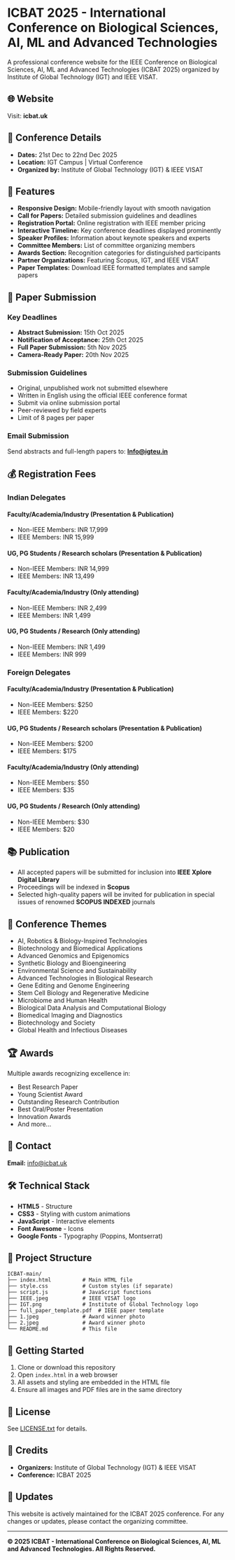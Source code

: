 # ICBAT 2025 - International Conference on Biological Sciences, AI, ML and Advanced Technologies

A professional conference website for the IEEE Conference on Biological Sciences, AI, ML and Advanced Technologies (ICBAT 2025) organized by Institute of Global Technology (IGT) and IEEE VISAT.

## 🌐 Website

Visit: **icbat.uk**

## 📅 Conference Details

- **Dates:** 21st Dec to 22nd Dec 2025
- **Location:** IGT Campus | Virtual Conference
- **Organized by:** Institute of Global Technology (IGT) & IEEE VISAT

## 🚀 Features

- **Responsive Design:** Mobile-friendly layout with smooth navigation
- **Call for Papers:** Detailed submission guidelines and deadlines
- **Registration Portal:** Online registration with IEEE member pricing
- **Interactive Timeline:** Key conference deadlines displayed prominently
- **Speaker Profiles:** Information about keynote speakers and experts
- **Committee Members:** List of committee organizing members
- **Awards Section:** Recognition categories for distinguished participants
- **Partner Organizations:** Featuring Scopus, IGT, and IEEE VISAT
- **Paper Templates:** Download IEEE formatted templates and sample papers

## 📝 Paper Submission

### Key Deadlines

- **Abstract Submission:** 15th Oct 2025
- **Notification of Acceptance:** 25th Oct 2025
- **Full Paper Submission:** 5th Nov 2025
- **Camera-Ready Paper:** 20th Nov 2025

### Submission Guidelines

- Original, unpublished work not submitted elsewhere
- Written in English using the official IEEE conference format
- Submit via online submission portal
- Peer-reviewed by field experts
- Limit of 8 pages per paper

### Email Submission

Send abstracts and full-length papers to: **Info@igteu.in**

## 💰 Registration Fees

### Indian Delegates

#### Faculty/Academia/Industry (Presentation & Publication)
- Non-IEEE Members: INR 17,999
- IEEE Members: INR 15,999

#### UG, PG Students / Research scholars (Presentation & Publication)
- Non-IEEE Members: INR 14,999
- IEEE Members: INR 13,499

#### Faculty/Academia/Industry (Only attending)
- Non-IEEE Members: INR 2,499
- IEEE Members: INR 1,499

#### UG, PG Students / Research (Only attending)
- Non-IEEE Members: INR 1,499
- IEEE Members: INR 999

### Foreign Delegates

#### Faculty/Academia/Industry (Presentation & Publication)
- Non-IEEE Members: $250
- IEEE Members: $220

#### UG, PG Students / Research scholars (Presentation & Publication)
- Non-IEEE Members: $200
- IEEE Members: $175

#### Faculty/Academia/Industry (Only attending)
- Non-IEEE Members: $50
- IEEE Members: $35

#### UG, PG Students / Research (Only attending)
- Non-IEEE Members: $30
- IEEE Members: $20

## 📚 Publication

- All accepted papers will be submitted for inclusion into **IEEE Xplore Digital Library**
- Proceedings will be indexed in **Scopus**
- Selected high-quality papers will be invited for publication in special issues of renowned **SCOPUS INDEXED** journals

## 🎯 Conference Themes

- AI, Robotics & Biology-Inspired Technologies
- Biotechnology and Biomedical Applications
- Advanced Genomics and Epigenomics
- Synthetic Biology and Bioengineering
- Environmental Science and Sustainability
- Advanced Technologies in Biological Research
- Gene Editing and Genome Engineering
- Stem Cell Biology and Regenerative Medicine
- Microbiome and Human Health
- Biological Data Analysis and Computational Biology
- Biomedical Imaging and Diagnostics
- Biotechnology and Society
- Global Health and Infectious Diseases

## 🏆 Awards

Multiple awards recognizing excellence in:
- Best Research Paper
- Young Scientist Award
- Outstanding Research Contribution
- Best Oral/Poster Presentation
- Innovation Awards
- And more...

## 📧 Contact

**Email:** info@icbat.uk

## 🛠️ Technical Stack

- **HTML5** - Structure
- **CSS3** - Styling with custom animations
- **JavaScript** - Interactive elements
- **Font Awesome** - Icons
- **Google Fonts** - Typography (Poppins, Montserrat)

## 📁 Project Structure

```
ICBAT-main/
├── index.html          # Main HTML file
├── style.css           # Custom styles (if separate)
├── script.js           # JavaScript functions
├── IEEE.jpeg           # IEEE VISAT logo
├── IGT.png             # Institute of Global Technology logo
├── full_paper_template.pdf  # IEEE paper template
├── 1.jpeg              # Award winner photo
├── 2.jpeg              # Award winner photo
└── README.md           # This file
```

## 🚀 Getting Started

1. Clone or download this repository
2. Open `index.html` in a web browser
3. All assets and styling are embedded in the HTML file
4. Ensure all images and PDF files are in the same directory

## 📄 License

See [LICENSE.txt](LICENSE.txt) for details.

## 👥 Credits
- **Organizers:** Institute of Global Technology (IGT) & IEEE VISAT
- **Conference:** ICBAT 2025

## 🔄 Updates

This website is actively maintained for the ICBAT 2025 conference. For any changes or updates, please contact the organizing committee.

---

**© 2025 ICBAT - International Conference on Biological Sciences, AI, ML and Advanced Technologies. All Rights Reserved.**
